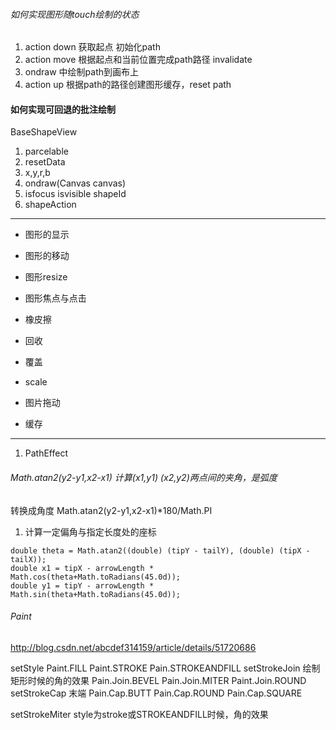 ###### 如何实现图形随touch绘制的状态
1. action down 获取起点  初始化path
2. action move 根据起点和当前位置完成path路径 invalidate
3. ondraw 中绘制path到画布上
4. action up 根据path的路径创建图形缓存，reset path

#### 如何实现可回退的批注绘制
BaseShapeView  
1. parcelable
2. resetData
3. x,y,r,b
4. ondraw(Canvas canvas)
5. isfocus isvisible  shapeId
6. shapeAction
----------------------

- 图形的显示
- 图形的移动

- 图形resize

- 图形焦点与点击


- 橡皮擦

- 回收

- 覆盖


- scale

- 图片拖动
- 缓存

---------
1. PathEffect


###### Math.atan2(y2-y1,x2-x1)  计算(x1,y1)  (x2,y2)两点间的夹角，是弧度
转换成角度 Math.atan2(y2-y1,x2-x1)*180/Math.PI
1. 计算一定偏角与指定长度处的座标
```
double theta = Math.atan2((double) (tipY - tailY), (double) (tipX - tailX));
double x1 = tipX - arrowLength * Math.cos(theta+Math.toRadians(45.0d));
double y1 = tipY - arrowLength * Math.sin(theta+Math.toRadians(45.0d));
```


###### Paint
http://blog.csdn.net/abcdef314159/article/details/51720686

setStyle  Paint.FILL Paint.STROKE  Pain.STROKEANDFILL
setStrokeJoin 绘制矩形时候的角的效果 Pain.Join.BEVEL  Pain.Join.MITER Paint.Join.ROUND
setStrokeCap 末端  Pain.Cap.BUTT  Pain.Cap.ROUND Pain.Cap.SQUARE

setStrokeMiter  style为stroke或STROKEANDFILL时候，角的效果
